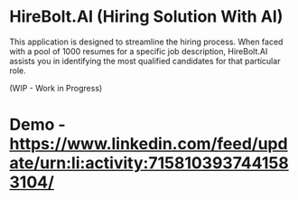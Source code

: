 
# HireBolt.AI (Hiring Solution With AI)

This application is designed to streamline the hiring process. When faced with a pool of 1000 resumes for a specific job description, HireBolt.AI assists you in identifying the most qualified candidates for that particular role.

(WIP - Work in Progress)

# Demo - https://www.linkedin.com/feed/update/urn:li:activity:7158103937441583104/

